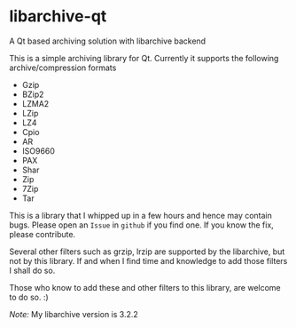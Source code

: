 # libarchive-qt
A Qt based archiving solution with libarchive backend

This is a simple archiving library for Qt.
Currently it supports the following archive/compression formats

 - Gzip
 - BZip2
 - LZMA2
 - LZip
 - LZ4
 - Cpio
 - AR
 - ISO9660
 - PAX
 - Shar
 - Zip
 - 7Zip
 - Tar

This is a library that I whipped up in a few hours and hence may contain bugs. Please open an `Issue` in `github` if you find one.
If you know the fix, please contribute.

Several other filters such as grzip, lrzip are supported by the libarchive, but not by this library.
If and when I find time and knowledge to add those filters I shall do so.

Those who know to add these and other filters to this library, are welcome to do so. :)

*Note:* My libarchive version is 3.2.2
